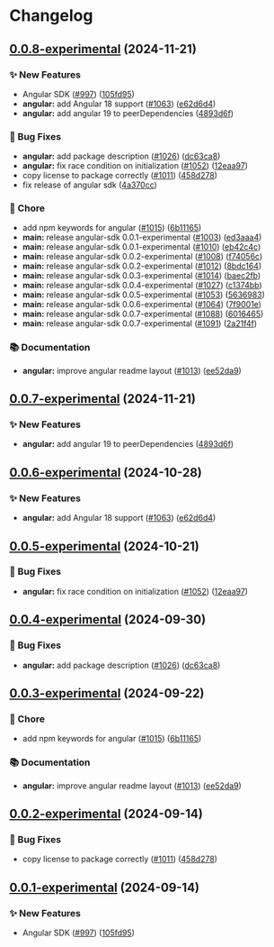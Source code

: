# Changelog


## [0.0.8-experimental](https://github.com/open-feature/js-sdk/compare/angular-sdk-v0.0.7-experimental...angular-sdk-v0.0.8-experimental) (2024-11-21)


### ✨ New Features

* Angular SDK ([#997](https://github.com/open-feature/js-sdk/issues/997)) ([105fd95](https://github.com/open-feature/js-sdk/commit/105fd95e344822ffcfc54d328a28676b6f27f38e))
* **angular:** add Angular 18 support ([#1063](https://github.com/open-feature/js-sdk/issues/1063)) ([e62d6d4](https://github.com/open-feature/js-sdk/commit/e62d6d4b7e4a5d0f40592a2c73e7124d22eec98e))
* **angular:** add angular 19 to peerDependencies ([4893d6f](https://github.com/open-feature/js-sdk/commit/4893d6f0003fbdcdcd4c7c061e9aed49e20b8976))


### 🐛 Bug Fixes

* **angular:** add package description ([#1026](https://github.com/open-feature/js-sdk/issues/1026)) ([dc63ca8](https://github.com/open-feature/js-sdk/commit/dc63ca8b9d6fe8c16089e95f0e336d5e3f759f3b))
* **angular:** fix race condition on initialization ([#1052](https://github.com/open-feature/js-sdk/issues/1052)) ([12eaa97](https://github.com/open-feature/js-sdk/commit/12eaa9758d9deb788d74488ef03f18cbd31c0cbe))
* copy license to package correctly ([#1011](https://github.com/open-feature/js-sdk/issues/1011)) ([458d278](https://github.com/open-feature/js-sdk/commit/458d278345fe8681a966fca3852b2e607bdafccb))
* fix release of angular sdk ([4a370cc](https://github.com/open-feature/js-sdk/commit/4a370cc73f15f2188ca6aac4c5ae8c842e854b73))


### 🧹 Chore

* add npm keywords for angular ([#1015](https://github.com/open-feature/js-sdk/issues/1015)) ([6b11165](https://github.com/open-feature/js-sdk/commit/6b11165aa102e62fb8cd4dd218643e2ef0e733cf))
* **main:** release angular-sdk 0.0.1-experimental ([#1003](https://github.com/open-feature/js-sdk/issues/1003)) ([ed3aaa4](https://github.com/open-feature/js-sdk/commit/ed3aaa48c0f90b4b90f08c1110d1edf8ef9d62f0))
* **main:** release angular-sdk 0.0.1-experimental ([#1010](https://github.com/open-feature/js-sdk/issues/1010)) ([eb42c4c](https://github.com/open-feature/js-sdk/commit/eb42c4c9e602451bd4e28826b168b6a632776f17))
* **main:** release angular-sdk 0.0.2-experimental ([#1008](https://github.com/open-feature/js-sdk/issues/1008)) ([f74056c](https://github.com/open-feature/js-sdk/commit/f74056c02bcfaa021d4ab619116613d0db23e828))
* **main:** release angular-sdk 0.0.2-experimental ([#1012](https://github.com/open-feature/js-sdk/issues/1012)) ([8bdc164](https://github.com/open-feature/js-sdk/commit/8bdc16430ca08fbf30d2486987657724701eff67))
* **main:** release angular-sdk 0.0.3-experimental ([#1014](https://github.com/open-feature/js-sdk/issues/1014)) ([baec2fb](https://github.com/open-feature/js-sdk/commit/baec2fb350187fe9fb94aebcd97011d0658ad8cd))
* **main:** release angular-sdk 0.0.4-experimental ([#1027](https://github.com/open-feature/js-sdk/issues/1027)) ([c1374bb](https://github.com/open-feature/js-sdk/commit/c1374bb7b371b2e882e3498ffaf2f8f562d68eea))
* **main:** release angular-sdk 0.0.5-experimental ([#1053](https://github.com/open-feature/js-sdk/issues/1053)) ([5636983](https://github.com/open-feature/js-sdk/commit/56369839b6358489a197b348c98000f5fb4a4bb8))
* **main:** release angular-sdk 0.0.6-experimental ([#1064](https://github.com/open-feature/js-sdk/issues/1064)) ([7f9001e](https://github.com/open-feature/js-sdk/commit/7f9001ec0a7ca8b8216a34e431378f2afc3ee85a))
* **main:** release angular-sdk 0.0.7-experimental ([#1088](https://github.com/open-feature/js-sdk/issues/1088)) ([6016465](https://github.com/open-feature/js-sdk/commit/6016465f9a999a96d2e76d58b352b3483a68eeea))
* **main:** release angular-sdk 0.0.7-experimental ([#1091](https://github.com/open-feature/js-sdk/issues/1091)) ([2a21f4f](https://github.com/open-feature/js-sdk/commit/2a21f4fd60b6f6b5ea502b50f04a1ba480a6e0f6))


### 📚 Documentation

* **angular:** improve angular readme layout ([#1013](https://github.com/open-feature/js-sdk/issues/1013)) ([ee52da9](https://github.com/open-feature/js-sdk/commit/ee52da9a01fe71fd5b4a4734659a06c48b6dc62c))

## [0.0.7-experimental](https://github.com/open-feature/js-sdk/compare/angular-sdk-v0.0.6-experimental...angular-sdk-v0.0.7-experimental) (2024-11-21)


### ✨ New Features

* **angular:** add angular 19 to peerDependencies ([4893d6f](https://github.com/open-feature/js-sdk/commit/4893d6f0003fbdcdcd4c7c061e9aed49e20b8976))

## [0.0.6-experimental](https://github.com/open-feature/js-sdk/compare/angular-sdk-v0.0.5-experimental...angular-sdk-v0.0.6-experimental) (2024-10-28)


### ✨ New Features

* **angular:** add Angular 18 support ([#1063](https://github.com/open-feature/js-sdk/issues/1063)) ([e62d6d4](https://github.com/open-feature/js-sdk/commit/e62d6d4b7e4a5d0f40592a2c73e7124d22eec98e))


## [0.0.5-experimental](https://github.com/open-feature/js-sdk/compare/angular-sdk-v0.0.4-experimental...angular-sdk-v0.0.5-experimental) (2024-10-21)


### 🐛 Bug Fixes

* **angular:** fix race condition on initialization ([#1052](https://github.com/open-feature/js-sdk/issues/1052)) ([12eaa97](https://github.com/open-feature/js-sdk/commit/12eaa9758d9deb788d74488ef03f18cbd31c0cbe))


## [0.0.4-experimental](https://github.com/open-feature/js-sdk/compare/angular-sdk-v0.0.3-experimental...angular-sdk-v0.0.4-experimental) (2024-09-30)


### 🐛 Bug Fixes

* **angular:** add package description ([#1026](https://github.com/open-feature/js-sdk/issues/1026)) ([dc63ca8](https://github.com/open-feature/js-sdk/commit/dc63ca8b9d6fe8c16089e95f0e336d5e3f759f3b))

## [0.0.3-experimental](https://github.com/open-feature/js-sdk/compare/angular-sdk-v0.0.2-experimental...angular-sdk-v0.0.3-experimental) (2024-09-22)


### 🧹 Chore

* add npm keywords for angular ([#1015](https://github.com/open-feature/js-sdk/issues/1015)) ([6b11165](https://github.com/open-feature/js-sdk/commit/6b11165aa102e62fb8cd4dd218643e2ef0e733cf))


### 📚 Documentation

* **angular:** improve angular readme layout ([#1013](https://github.com/open-feature/js-sdk/issues/1013)) ([ee52da9](https://github.com/open-feature/js-sdk/commit/ee52da9a01fe71fd5b4a4734659a06c48b6dc62c))

## [0.0.2-experimental](https://github.com/open-feature/js-sdk/compare/angular-sdk-v0.0.1-experimental...angular-sdk-v0.0.2-experimental) (2024-09-14)


### 🐛 Bug Fixes

* copy license to package correctly ([#1011](https://github.com/open-feature/js-sdk/issues/1011)) ([458d278](https://github.com/open-feature/js-sdk/commit/458d278345fe8681a966fca3852b2e607bdafccb))

## [0.0.1-experimental](https://github.com/open-feature/js-sdk/compare/angular-sdk-v0.0.2-experimental...angular-sdk-v0.0.3-experimental) (2024-09-14)


### ✨ New Features

* Angular SDK ([#997](https://github.com/open-feature/js-sdk/issues/997)) ([105fd95](https://github.com/open-feature/js-sdk/commit/105fd95e344822ffcfc54d328a28676b6f27f38e))
